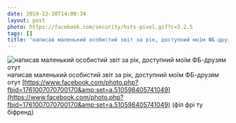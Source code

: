 ```yaml
---
date: 2019-12-30T14:00:34
layout: post
photo: https://facebook.com/security/hsts-pixel.gif?c=3.2.5
tags: []
title: "написав маленький особистий звіт за рік, доступний моїм ФБ-друзям отут "
---
```

![написав маленький особистий звіт за рік, доступний моїм ФБ-друзям отут ](https://facebook.com/security/hsts-pixel.gif?c=3.2.5)
написав маленький особистий звіт за рік, доступний моїм ФБ-друзям отут [https://www.facebook.com/photo.php?fbid=1761007070700170&amp;set=a.510598405741049](https://www.facebook.com/photo.php?fbid=1761007070700170&amp;set=a.510598405741049) (філ фрі ту біфренд)